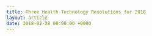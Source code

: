 ```yaml
---
title: Three Health Technology Resolutions for 2018
layout: article
date: 2018-02-28 00:00:00 +0000
---
```

